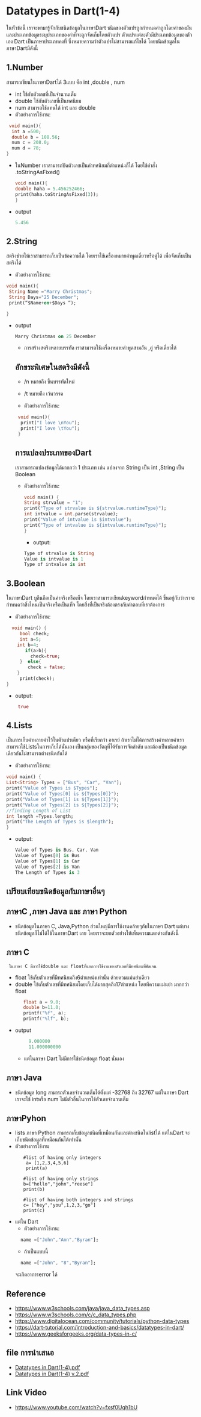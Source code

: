 # Datatypes in Dart(1-4)

ในหัวข้อนี้ เราจะพามารู้จักกับชนิดข้อมูลในภาษาDart ชนิดของตัวแปรถูกกำหนดค่าถูกโดยค่าของมันและประเภทข้อมูลระบุประเภทของค่าที่จะถูกจัดเก็บโดยตัวแปร ตัวแปรแต่ละตัวมีประเภทข้อมูลของตัวเอง Dart เป็นภาษาประเภทคงที่ ซึ่งหมายความว่าตัวแปรไม่สามารถแก้ไขได้
โดยชนิดข้อมูลในภาษาDartมีดังนี้

## 1.Number

  สามารถเขียนในภาษาDartได้ 3แบบ คือ int ,double , num   
  - int ใช้กับตัวเลขที่เป็นจำนวนเต็ม
  - double ใช้กับตัวเลขที่เป็นทศนิยม
  - num สามารถใช้แทนได้ int และ double
  - ตัวอย่างการใช้งาน:
  ```dart
   void main(){
    int a =500;
    double b = 108.56;
    num c = 208.0;
    num d = 78;
}
   ```

     

- ในNumber เราสามารถปัดตัวเลขเป็นค่าทศนิยมกี่ตำแหน่งก็ได้ โดยใช้คำสั่ง .toStringAsFixed()
   ```dart
   void main(){
   double haha = 5.456252466;
   print(haha.toStringAsFixed(3));
   }
   ```
- output
     ```dart
     5.456
     ```
## 2.String

  สตริงช่วยให้เราสามารถเก็บเป็นข้อความได้ โดยเราใช้เครื่องหมายคำพูดเดี่ยวหรือคู่ได้ เพื่อจัดเก็บเป็นสตริงได้

   - ตัวอย่างการใช้งาน:
   
   ```dart
   void main(){
    String Name ="Marry Christmas";
    String Days="25 December";
    print(”$Name+on+$Days ”);

}
   ```
- output
     ```dart
     Marry Christmas on 25 December
     ```

   - การสร้างสตริงหลายบรรทัด เราสามารถใช้เครื่องหมายคำพูดสามอัน ,คู่ หรือเดี่ยวได้
   ## อักขระพิเศษในสตริงมีดังนี้
   - /n   หมายถึง ขึ้นบรรทัดใหม่
   - /t   หมายถึง เว้นวรรค
     
  - ตัวอย่างการใช้งาน:
  
  ```dart
   void main(){
    print("I love \nYou");
    print("I love \tYou");
   }
   ```
   ## การแปลงประเภทของDart
  เราสามารถแปลงข้อมูลได้มากกว่า 1 ประเภท เช่น แปลงจาก String เป็น int ,String เป็น Boolean
  
  - ตัวอย่างการใช้งาน:
      ```dart
      void main() {
      String strvalue = "1";
      print("Type of strvalue is ${strvalue.runtimeType}");   
      int intvalue = int.parse(strvalue);
      print("Value of intvalue is $intvalue");
      print("Type of intvalue is ${intvalue.runtimeType}");
      }
     ```

    - output:
     ```dart
     Type of strvalue is String
     Value is intvalue is 1
     Type of intvalue is int
     ```

## 3.Boolean
   ในภาษาDart บูลีนถือเป็นค่าจริงหรือเท็จ โดยเราสามารถเขียนkeywordกำหนดได้ ขึ้นอยู่กับว่าเราจะกำหนดว่าสิ่งไหนเป็นจริงหรือเป็นเท็จ โดยสิ่งที่เป็นจริงต้องตรงกับคำตอบที่เราต้องการ
   
 - ตัวอย่างการใช้งาน:
   
 ```dart
   void main() {
      bool check;
      int a=5;
     int b=4;
        if(a>b){
          check=true;
      }  else{
         check = false;
     }
      print(check);
 } 
 ```
- output:
  ```dart
   true
  ```
## 4.Lists

   เป็นการเก็บค่าหลายค่าไว้ในตัวแปรเดียว หรือที่เรียกว่า อาเรย์ ถ้าเราไม่ได้การสร้างค่าหลายค่าเราสามารถใช้Listsในการเก็บได้นั่นเอง  เป็นกลุ่มของวัตถุที่ได้รับการจัดลำดับ และต้องเป็นชนิดข้อมูลเดียวกันไม่สามารถต่างชนิดกันได้
   
   - ตัวอย่างการใช้งาน:
   
   ```dart
   void main() {
List<String> Types = ["Bus", "Car", "Van"];
print("Value of Types is $Types");
print("Value of Types[0] is ${Types[0]}"); 
print("Value of Types[1] is ${Types[1]}"); 
print("Value of Types[2] is ${Types[2]}"); 
//finding Length of List
 int length =Types.length;  
print("The Length of Types is $length");
}
 ```
- output:
    ```dart
   Value of Types is Bus, Car, Van
   Value of Types[0] is Bus
   Value of Types[1] is Car
   Value of Types[2] is Van
   The Length of Types is 3
    ```

## เปรียบเทียบขนิดข้อมูลกับภาษาอื่นๆ

   ## ภาษาC ,ภาษา Java และ ภาษา Python
  - ชนิดข้อมูลในภาษา C, Java,Python  ส่วนใหญ่มีการใช้งานคล้ายๆกับในภาษา Dart แต่บางชนิดข้อมูลก็ไม่ได้ใช้ในภาษาDart เลย โดยเราจะยกตัวอย่างให้เห็นความแตกต่างกันดังนี้
   ## ภาษา C
     ในภาษา C มีการใช้double และ floatที่แยกการใช้งานของตัวเลขที่มีทศนิยมที่ชัดเจน
   - float ใช้เก็บตัวเลขที่มีทศนิยมถึง6ตำแหน่งเท่านั้น ด้วยควมแม่นยำเดียว
   - double ใช้เก็บตัวเลขที่มีทศนิยมโดยเก็บได้มากสุดถึง17ตำแหน่ง โดยทีความแม่นยำ 
       มากกว่า float
     ```C
        float a = 9.0;
        double b=11.0;
        printf("%f", a);
        printf("%lf", b);
     ```
  - output
      ```C
           9.000000
           11.000000000
      ```
    - แต่ในภาษา Dart ไม่มีการใช้ชนิดข้อมูล float นั่นเอง
  ## ภาษา Java
  - ชนิดข้อมูล long สามารถตัวเลขจำนวนเต็มได้ตั้งแต่ -32768 ถึง 32767 
        แต่ในภาษา Dart เราจะใช้ intหรือ num ไม่มีตัวอื่นในการใช้ตัวเลขจำนวนเต็ม
      
  ## ภาษาPyhon
  - lists ภาษา Python สามารถเก็บข้อมูลชนิดที่เหมือนกันและต่างชนิดในlistได้ 
        แต่ในDart จะเก็บชนิดข้อมูลที่เหมือนกันได้เท่านั้น 
  - ตัวอย่างการใช้งาน
      ```Pyhton
         #list of having only integers
          a= [1,2,3,4,5,6]
          print(a)

         #list of having only strings
         b=["hello","john","reese"]
         print(b)

         #list of having both integers and strings
         c= ["hey","you",1,2,3,"go"]
         print(c)
      ```
   - แต่ใน Dart
      - ตัวอย่างการใช้งาน:
      ```Dart
        name =["John","Ann","Byran"];
       ```
      - ถ้าเป็นแบบนี้
      ```Dart
        name =["John", "8","Byran"];
       ```
      จะเกิดอาการerror ได้

 ## Reference
   - https://www.w3schools.com/java/java_data_types.asp
   - https://www.w3schools.com/c/c_data_types.php
   - https://www.digitalocean.com/community/tutorials/python-data-types
   - https://dart-tutorial.com/introduction-and-basics/datatypes-in-dart/
   - https://www.geeksforgeeks.org/data-types-in-c/

## file การนำเสนอ
  - [Datatypes in Dart(1-4).pdf](https://github.com/soonklang/dart-tutorial/files/12752008/Datatypes.in.Dart.1-4.pdf)
  - [Datatypes in Dart(1-4) v.2.pdf](https://github.com/soonklang/dart-tutorial/files/13053803/Datatypes.in.Dart.1-4.v.2.pdf)


## Link Video
   - https://www.youtube.com/watch?v=fxsf0Uqh1bU
